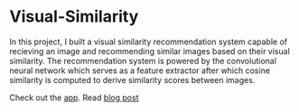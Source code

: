 # Visual-Similarity
In this project, I built a visual similarity recommendation system capable of recieving an image and recommending similar images based on their visual similarity. The recommendation system is powered by the convolutional neural network which serves as a feature extractor after which cosine similarity is computed to derive similarity scores between images.

Check out the [app](https://share.streamlit.io/oreolorun/visual-similarity/main/similarity_app.py). Read [blog post](https://theoreolorun.hashnode.dev/my-visual-similarity-recommendation-project)
